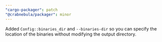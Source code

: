 ```yaml
---
"cargo-packager": patch
"@crabnebula/packager": minor
---
```


Added `Config::binaries_dir` and `--binaries-dir` so you can specify the location of the binaries without modifying the output directory.
